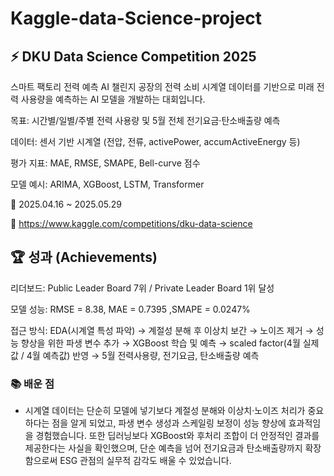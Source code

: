 # Kaggle-data-Science-project

## ⚡ DKU Data Science Competition 2025

스마트 팩토리 전력 예측 AI 챌린지
공장의 전력 소비 시계열 데이터를 기반으로 미래 전력 사용량을 예측하는 AI 모델을 개발하는 대회입니다.

목표: 시간별/일별/주별 전력 사용량 및 5월 전체 전기요금·탄소배출량 예측

데이터: 센서 기반 시계열 (전압, 전류, activePower, accumActiveEnergy 등)

평가 지표: MAE, RMSE, SMAPE, Bell-curve 점수

모델 예시: ARIMA, XGBoost, LSTM, Transformer

📅 2025.04.16 ~ 2025.05.29

🔗 https://www.kaggle.com/competitions/dku-data-science


## 🏆 성과 (Achievements)

리더보드: Public Leader Board 7위 / Private Leader Board 1위 달성

모델 성능: RMSE = 8.38, MAE = 0.7395 ,SMAPE = 0.0247%

접근 방식: EDA(시계열 특성 파악) → 계절성 분해 후 이상치 보간 → 노이즈 제거 → 성능 향상을 위한 파생 변수 추가 → XGBoost 학습 및 예측 → scaled factor(4월 실제값 / 4월 예측값) 반영 → 5월 전력사용량, 전기요금, 탄소배출량 예측

### 📚 배운 점 
- 시계열 데이터는 단순히 모델에 넣기보다 계절성 분해와 이상치·노이즈 처리가 중요하다는 점을 알게 되었고, 파생 변수 생성과 스케일링 보정이 성능 향상에 효과적임을 경험했습니다. 또한 딥러닝보다 XGBoost와 후처리 조합이 더 안정적인 결과를 제공한다는 사실을 확인했으며, 단순 예측을 넘어 전기요금과 탄소배출량까지 확장함으로써 ESG 관점의 실무적 감각도 배울 수 있었습니다.

